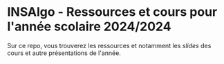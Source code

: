 # INSAlgo - Ressources et cours pour l'année scolaire 2024/2024

Sur ce repo, vous trouverez les ressources et notamment les *slides* des cours et autre présentations de l'année.

